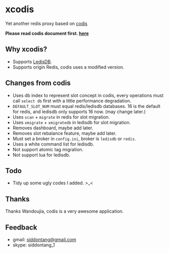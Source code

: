 # xcodis

Yet another redis proxy based on [codis](https://github.com/wandoulabs/codis)

**Please read codis document first. [here](https://github.com/wandoulabs/codis/blob/master/doc)** 

## Why xcodis?

+ Supports [LedisDB](https://github.com/siddontang/ledisdb).
+ Supports origin Redis, codis uses a modified version.

## Changes from codis

+ Uses db index to represent slot concept in codis, every operations must call `select db` first with a little performance degradation.
+ `DEFAULT_SLOT_NUM` must equal redis/ledisdb databases. 16 is the default for redis, and ledisdb only supports 16 now. (may change later.)
+ Uses `scan` + `migrate` in redis for slot migration.
+ Uses `xmigrate` + `xmigratedb` in ledisdb for slot migration.
+ Removes dashboard, maybe add later. 
+ Removes slot rebalance feature, maybe add later.
+ Must set a broker in `config.ini`, broker is `ledisdb` or `redis`.
+ Uses a white command list for ledisdb.
+ Not support atomic tag migration.
+ Not support lua for ledisdb.

## Todo

+ Tidy up some ugly codes I added. >_<

## Thanks

Thanks Wandoujia, codis is a very awesome application.

## Feedback

+ gmail: siddontang@gmail.com
+ skype: siddontang_1
